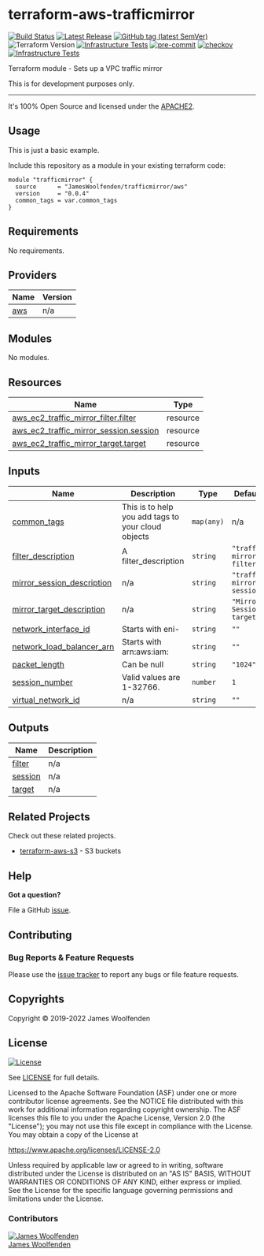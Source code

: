 # terraform-aws-trafficmirror

[![Build Status](https://github.com/JamesWoolfenden/terraform-aws-trafficmirror/workflows/Verify%20and%20Bump/badge.svg?branch=master)](https://github.com/JamesWoolfenden/terraform-aws-trafficmirror)
[![Latest Release](https://img.shields.io/github/release/JamesWoolfenden/terraform-aws-trafficmirror.svg)](https://github.com/JamesWoolfenden/terraform-aws-trafficmirror/releases/latest)
[![GitHub tag (latest SemVer)](https://img.shields.io/github/tag/JamesWoolfenden/terraform-aws-trafficmirror.svg?label=latest)](https://github.com/JamesWoolfenden/terraform-aws-trafficmirror/releases/latest)
![Terraform Version](https://img.shields.io/badge/tf-%3E%3D0.14.0-blue.svg)
[![Infrastructure Tests](https://www.bridgecrew.cloud/badges/github/JamesWoolfenden/terraform-aws-trafficmirror/cis_aws)](https://www.bridgecrew.cloud/link/badge?vcs=github&fullRepo=JamesWoolfenden%2Fterraform-aws-trafficmirror&benchmark=CIS+AWS+V1.2)
[![pre-commit](https://img.shields.io/badge/pre--commit-enabled-brightgreen?logo=pre-commit&logoColor=white)](https://github.com/pre-commit/pre-commit)
[![checkov](https://img.shields.io/badge/checkov-verified-brightgreen)](https://www.checkov.io/)
[![Infrastructure Tests](https://www.bridgecrew.cloud/badges/github/jameswoolfenden/terraform-aws-trafficmirror/general)](https://www.bridgecrew.cloud/link/badge?vcs=github&fullRepo=JamesWoolfenden%2Fterraform-aws-trafficmirror&benchmark=INFRASTRUCTURE+SECURITY)

Terraform module - Sets up a VPC traffic mirror

This is for development purposes only.

---

It's 100% Open Source and licensed under the [APACHE2](LICENSE).

## Usage

This is just a basic example.

Include this repository as a module in your existing terraform code:

```hcl
module "trafficmirror" {
  source      = "JamesWoolfenden/trafficmirror/aws"
  version     = "0.0.4"
  common_tags = var.common_tags
}
```

<!-- BEGINNING OF PRE-COMMIT-TERRAFORM DOCS HOOK -->

## Requirements

No requirements.

## Providers

| Name                                             | Version |
| ------------------------------------------------ | ------- |
| <a name="provider_aws"></a> [aws](#provider_aws) | n/a     |

## Modules

No modules.

## Resources

| Name                                                                                                                                             | Type     |
| ------------------------------------------------------------------------------------------------------------------------------------------------ | -------- |
| [aws_ec2_traffic_mirror_filter.filter](https://registry.terraform.io/providers/hashicorp/aws/latest/docs/resources/ec2_traffic_mirror_filter)    | resource |
| [aws_ec2_traffic_mirror_session.session](https://registry.terraform.io/providers/hashicorp/aws/latest/docs/resources/ec2_traffic_mirror_session) | resource |
| [aws_ec2_traffic_mirror_target.target](https://registry.terraform.io/providers/hashicorp/aws/latest/docs/resources/ec2_traffic_mirror_target)    | resource |

## Inputs

| Name                                                                                                            | Description                                        | Type       | Default                    | Required |
| --------------------------------------------------------------------------------------------------------------- | -------------------------------------------------- | ---------- | -------------------------- | :------: |
| <a name="input_common_tags"></a> [common_tags](#input_common_tags)                                              | This is to help you add tags to your cloud objects | `map(any)` | n/a                        |   yes    |
| <a name="input_filter_description"></a> [filter_description](#input_filter_description)                         | A filter_description                               | `string`   | `"traffic mirror filter"`  |    no    |
| <a name="input_mirror_session_description"></a> [mirror_session_description](#input_mirror_session_description) | n/a                                                | `string`   | `"traffic mirror session"` |    no    |
| <a name="input_mirror_target_description"></a> [mirror_target_description](#input_mirror_target_description)    | n/a                                                | `string`   | `"Mirror Session target"`  |    no    |
| <a name="input_network_interface_id"></a> [network_interface_id](#input_network_interface_id)                   | Starts with eni-                                   | `string`   | `""`                       |    no    |
| <a name="input_network_load_balancer_arn"></a> [network_load_balancer_arn](#input_network_load_balancer_arn)    | Starts with arn:aws:iam:                           | `string`   | `""`                       |    no    |
| <a name="input_packet_length"></a> [packet_length](#input_packet_length)                                        | Can be null                                        | `string`   | `"1024"`                   |    no    |
| <a name="input_session_number"></a> [session_number](#input_session_number)                                     | Valid values are 1-32766.                          | `number`   | `1`                        |    no    |
| <a name="input_virtual_network_id"></a> [virtual_network_id](#input_virtual_network_id)                         | n/a                                                | `string`   | `""`                       |    no    |

## Outputs

| Name                                                     | Description |
| -------------------------------------------------------- | ----------- |
| <a name="output_filter"></a> [filter](#output_filter)    | n/a         |
| <a name="output_session"></a> [session](#output_session) | n/a         |
| <a name="output_target"></a> [target](#output_target)    | n/a         |

<!-- END OF PRE-COMMIT-TERRAFORM DOCS HOOK -->

## Related Projects

Check out these related projects.

- [terraform-aws-s3](https://github.com/jameswoolfenden/terraform-aws-s3) - S3 buckets

## Help

**Got a question?**

File a GitHub [issue](https://github.com/JamesWoolfenden/terraform-aws-trafficmirror/issues).

## Contributing

### Bug Reports & Feature Requests

Please use the [issue tracker](https://github.com/JamesWoolfenden/terraform-aws-trafficmirror/issues) to report any bugs or file feature requests.

## Copyrights

Copyright © 2019-2022 James Woolfenden

## License

[![License](https://img.shields.io/badge/License-Apache%202.0-blue.svg)](https://opensource.org/licenses/Apache-2.0)

See [LICENSE](LICENSE) for full details.

Licensed to the Apache Software Foundation (ASF) under one
or more contributor license agreements. See the NOTICE file
distributed with this work for additional information
regarding copyright ownership. The ASF licenses this file
to you under the Apache License, Version 2.0 (the
"License"); you may not use this file except in compliance
with the License. You may obtain a copy of the License at

<https://www.apache.org/licenses/LICENSE-2.0>

Unless required by applicable law or agreed to in writing,
software distributed under the License is distributed on an
"AS IS" BASIS, WITHOUT WARRANTIES OR CONDITIONS OF ANY
KIND, either express or implied. See the License for the
specific language governing permissions and limitations
under the License.

### Contributors

[![James Woolfenden][jameswoolfenden_avatar]][jameswoolfenden_homepage]<br/>[James Woolfenden][jameswoolfenden_homepage]

[jameswoolfenden_homepage]: https://github.com/jameswoolfenden
[jameswoolfenden_avatar]: https://github.com/jameswoolfenden.png?size=150
[github]: https://github.com/jameswoolfenden
[linkedin]: https://www.linkedin.com/in/jameswoolfenden/
[twitter]: https://twitter.com/JimWoolfenden
[share_twitter]: https://twitter.com/intent/tweet/?text=terraform-aws-trafficmirror&url=https://github.com/JamesWoolfenden/terraform-aws-trafficmirror
[share_linkedin]: https://www.linkedin.com/shareArticle?mini=true&title=terraform-aws-trafficmirror&url=https://github.com/JamesWoolfenden/terraform-aws-trafficmirror
[share_reddit]: https://reddit.com/submit/?url=https://github.com/JamesWoolfenden/terraform-aws-trafficmirror
[share_facebook]: https://facebook.com/sharer/sharer.php?u=https://github.com/JamesWoolfenden/terraform-aws-trafficmirror
[share_email]: mailto:?subject=terraform-aws-trafficmirror&body=https://github.com/JamesWoolfenden/terraform-aws-trafficmirror
